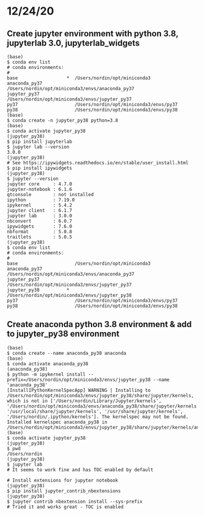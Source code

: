 # 12/24/20

## Create jupyter environment with python 3.8, jupyterlab 3.0, jupyterlab_widgets

    (base)
    $ conda env list
    # conda environments:
    #
    base                  *  /Users/nordin/opt/miniconda3
    anaconda_py37            /Users/nordin/opt/miniconda3/envs/anaconda_py37
    jupyter_py37             /Users/nordin/opt/miniconda3/envs/jupyter_py37
    py37                     /Users/nordin/opt/miniconda3/envs/py37
    py38                     /Users/nordin/opt/miniconda3/envs/py38
    (base)
    $ conda create -n jupyter_py38 python=3.8
    (base)
    $ conda activate jupyter_py38
    (jupyter_py38)
    $ pip install jupyterlab
    $ jupyter lab --version
    3.0.0
    (jupyter_py38)
    # See https://ipywidgets.readthedocs.io/en/stable/user_install.html
    $ pip install ipywidgets
    (jupyter_py38)
    $ jupyter --version
    jupyter core     : 4.7.0
    jupyter-notebook : 6.1.6
    qtconsole        : not installed
    ipython          : 7.19.0
    ipykernel        : 5.4.2
    jupyter client   : 6.1.7
    jupyter lab      : 3.0.0
    nbconvert        : 6.0.7
    ipywidgets       : 7.6.0
    nbformat         : 5.0.8
    traitlets        : 5.0.5
    (jupyter_py38)
    $ conda env list
    # conda environments:
    #
    base                     /Users/nordin/opt/miniconda3
    anaconda_py37            /Users/nordin/opt/miniconda3/envs/anaconda_py37
    jupyter_py37             /Users/nordin/opt/miniconda3/envs/jupyter_py37
    jupyter_py38          *  /Users/nordin/opt/miniconda3/envs/jupyter_py38
    py37                     /Users/nordin/opt/miniconda3/envs/py37
    py38                     /Users/nordin/opt/miniconda3/envs/py38
    
## Create anaconda python 3.8 environment & add to jupyter_py38 environment

    (base)
    $ conda create --name anaconda_py38 anaconda
    (base)
    $ conda activate anaconda_py38
    (anaconda_py38)
    $ python -m ipykernel install --prefix=/Users/nordin/opt/miniconda3/envs/jupyter_py38 --name 'anaconda_py38'
    [InstallIPythonKernelSpecApp] WARNING | Installing to /Users/nordin/opt/miniconda3/envs/jupyter_py38/share/jupyter/kernels, which is not in ['/Users/nordin/Library/Jupyter/kernels', '/Users/nordin/opt/miniconda3/envs/anaconda_py38/share/jupyter/kernels', '/usr/local/share/jupyter/kernels', '/usr/share/jupyter/kernels', '/Users/nordin/.ipython/kernels']. The kernelspec may not be found.
    Installed kernelspec anaconda_py38 in /Users/nordin/opt/miniconda3/envs/jupyter_py38/share/jupyter/kernels/anaconda_py38
    (base)
    $ conda activate jupyter_py38
    (jupyter_py38)
    $ pwd
    /Users/nordin
    (jupyter_py38)
    $ jupyter lab
    # It seems to work fine and has TOC enabled by default
    
    # Install extensions for jupyter notebook
    (jupyter_py38)
    $ pip install jupyter_contrib_nbextensions
    (jupyter_py38)
    $ jupyter contrib nbextension install --sys-prefix
    # Tried it and works great - TOC is enabled